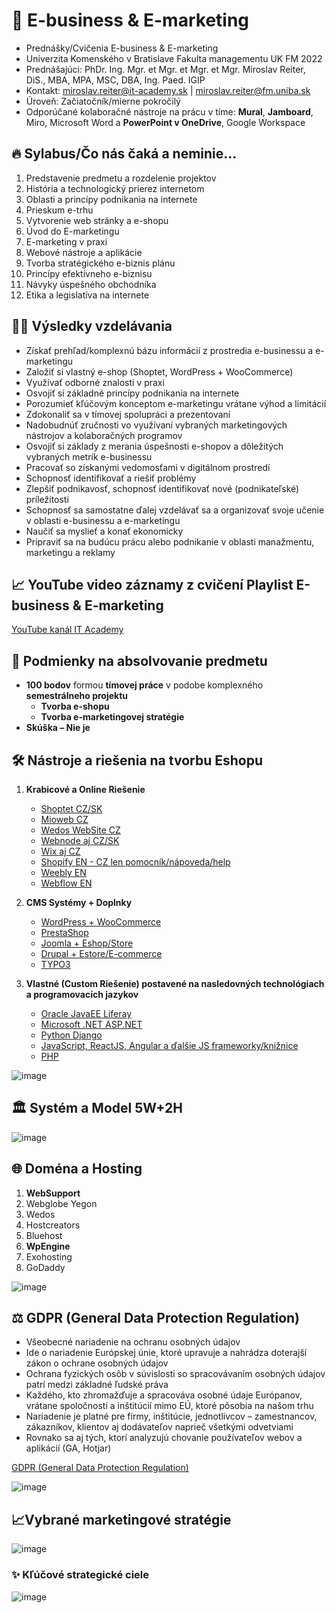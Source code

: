 # 🛒 E-business & E-marketing
* Prednášky/Cvičenia E-business & E-marketing
* Univerzita Komenského v Bratislave Fakulta managementu UK FM 2022
* Prednášajúci: PhDr. Ing. Mgr. et Mgr. et Mgr. et Mgr. Miroslav Reiter, DiS., MBA, MPA, MSC, DBA, Ing. Paed. IGIP 
* Kontakt: miroslav.reiter@it-academy.sk | miroslav.reiter@fm.uniba.sk 
* Úroveň: Začiatočník/mierne pokročilý
* Odporúčané kolaboračné nástroje na prácu v tíme: **Mural**, **Jamboard**, Miro, Microsoft Word a **PowerPoint v OneDrive**, Google Workspace

## 🔥 Sylabus/Čo nás čaká a neminie...
1. Predstavenie predmetu a rozdelenie projektov
2. História a technologický prierez internetom
3. Oblasti a princípy podnikania na internete
4. Prieskum e-trhu
5. Vytvorenie web stránky a e-shopu
6. Úvod do E-marketingu
7. E-marketing v praxi
8. Webové nástroje a aplikácie
9. Tvorba stratégického e-biznis plánu
10. Princípy efektívneho e-biznisu
11. Návyky úspešného obchodníka
12. Etika a legislatíva na internete 

## 👨‍🏫 Výsledky vzdelávania
* Získať prehľad/komplexnú bázu informácií z prostredia e-businessu a e-marketingu
* Založiť si vlastný e-shop (Shoptet, WordPress + WooCommerce)
* Využívať odborné znalosti v praxi
* Osvojiť si základné princípy podnikania na internete
* Porozumieť kľúčovým konceptom e-marketingu vrátane výhod a limitácií
* Zdokonaliť sa v tímovej spolupráci a prezentovaní
* Nadobudnúť zručnosti vo využívaní vybraných marketingových nástrojov a kolaboračných programov
* Osvojiť si základy z merania úspešnosti e-shopov a dôležitých vybraných metrík e-businessu
* Pracovať so získanými vedomosťami v digitálnom prostredí
* Schopnosť identifikovať a riešiť problémy
* Zlepšiť podnikavosť, schopnosť identifikovať nové (podnikateľské) príležitosti
* Schopnosť sa samostatne ďalej vzdelávať sa a organizovať svoje učenie v oblasti e-businessu a e-marketingu
* Naučiť sa myslieť a konať ekonomicky
* Pripraviť sa na budúcu prácu alebo podnikanie v oblasti manažmentu, marketingu a reklamy

## 📈 YouTube video záznamy z cvičení Playlist E-business & E-marketing
[YouTube kanál IT Academy](https://www.youtube.com/watch?v=liYEtA2utDU&list=PLIu_ZdHo7Pk_s0N5pQphQbMN6BkdvuOei)

## 🥇 Podmienky na absolvovanie predmetu 
* **100 bodov** formou **tímovej práce** v podobe komplexného **semestrálneho projektu**
   - **Tvorba e-shopu**
   - **Tvorba e-marketingovej stratégie**
* **Skúška – Nie je**
 
## :hammer_and_wrench: Nástroje a riešenia na tvorbu Eshopu
1. **Krabicové a Online Riešenie**
   - [Shoptet CZ/SK](https://www.shoptet.sk/)
   - [Mioweb CZ](https://www.mioweb.cz/)
   - [Wedos WebSite CZ](https://wedos.website/)
   - [Webnode aj CZ/SK](https://www.webnode.com/sk/)
   - [Wix aj CZ](https://cs.wix.com/)
   - [Shopify EN - CZ len pomocník/nápoveda/help](https://help.shopify.com/cs)
   - [Weebly EN](https://www.weebly.com/)
   - [Webflow EN](https://webflow.com/)
   
2. **CMS Systémy + Doplnky**
   - [WordPress + WooCommerce](https://woocommerce.com/blackcyber/)
   - [PrestaShop](https://www.prestashop.com/en)
   - [Joomla + Eshop/Store](https://www.joomla.org/)
   - [Drupal + Estore/E-commerce](https://www.drupal.org/)
   - [TYPO3](https://typo3.com/)

3. **Vlastné (Custom Riešenie) postavené na nasledovných technológiach a programovacích jazykov**
   - [Oracle JavaEE Liferay](https://www.liferay.com/)
   - [Microsoft .NET ASP.NET](https://dotnet.microsoft.com/en-us/apps/aspnet)
   - [Python Django](https://www.djangoproject.com/)
   - [JavaScript, ReactJS, Angular a ďalšie JS frameworky/knižnice]()
   - [PHP](https://www.php.net/)

![image](https://user-images.githubusercontent.com/24510943/204084609-c91024fa-f57f-485f-b44b-d0afddacb9f5.png)

## 🏛️ Systém a Model 5W+2H
![image](https://user-images.githubusercontent.com/24510943/204084648-e46f5207-d4b2-48b0-9a8f-52b70d8d0493.png)

## 🌐 Doména a Hosting
1. **WebSupport**
2. Webglobe Yegon
3. Wedos
4. Hostcreators
5. Bluehost
6. **WpEngine**
7. Exohosting
8. GoDaddy

![image](https://user-images.githubusercontent.com/24510943/204084702-f64ab220-45f5-40ea-ac83-3b4c61808aea.png)

## ⚖️ GDPR (General Data Protection Regulation)
- Všeobecné nariadenie na ochranu osobných údajov 
- Ide o nariadenie Európskej únie, ktoré upravuje a nahrádza doterajší zákon o ochrane osobných údajov
- Ochrana fyzických osôb v súvislosti so spracovávaním osobných údajov patrí medzi základné ľudské práva
- Každého, kto zhromažďuje a spracováva osobné údaje Európanov, vrátane spoločností a inštitúcií mimo EÚ, ktoré pôsobia na našom trhu
- Nariadenie je platné pre firmy, inštitúcie, jednotlivcov – zamestnancov, zákazníkov, klientov aj dodávateľov naprieč všetkými odvetviami
- Rovnako sa aj tých, ktorí analyzujú chovanie používateľov webov a aplikácií (GA, Hotjar)

[GDPR (General Data Protection Regulation)](https://eur-lex.europa.eu/legal-content/SK/TXT/HTML/?uri=CELEX:32016R0679&from=SK#d1e4639-1-1)

![image](https://user-images.githubusercontent.com/24510943/204084788-21e618b1-54b0-4004-98ac-3653de25349c.png)

## 📈Vybrané marketingové stratégie
![image](https://user-images.githubusercontent.com/24510943/204084835-84134c71-5ec7-4503-a949-fc5b3e29ef61.png)

### ✨ Kľúčové strategické ciele
![image](https://user-images.githubusercontent.com/24510943/204084859-3240f6fb-5ea0-428b-bf67-0e4e5662a0fa.png)

